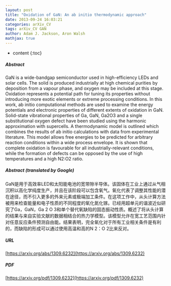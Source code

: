 ```yaml
---
layout: post
title: "Oxidation of GaN: An ab initio thermodynamic approach"
date: 2013-09-24 16:03:21
categories: arXiv_CV
tags: arXiv_CV GAN
author: Adam J. Jackson, Aron Walsh
mathjax: true
---
```


* content
{:toc}

##### Abstract
GaN is a wide-bandgap semiconductor used in high-efficiency LEDs and solar cells. The solid is produced industrially at high chemical purities by deposition from a vapour phase, and oxygen may be included at this stage. Oxidation represents a potential path for tuning its properties without introducing more exotic elements or extreme processing conditions. In this work, ab initio computational methods are used to examine the energy potentials and electronic properties of different extents of oxidation in GaN. Solid-state vibrational properties of Ga, GaN, Ga2O3 and a single substitutional oxygen defect have been studied using the harmonic approximation with supercells. A thermodynamic model is outlined which combines the results of ab initio calculations with data from experimental literature. This model allows free energies to be predicted for arbitrary reaction conditions within a wide process envelope. It is shown that complete oxidation is favourable for all industrially-relevant conditions, while the formation of defects can be opposed by the use of high temperatures and a high N2:O2 ratio.

##### Abstract (translated by Google)
GaN是用于高效率LED和太阳能电池的宽带隙半导体。该固体在工业上通过从气相沉积以高化学纯度生产，并且在该阶段可以包含氧气。氧化代表了调整其性能的潜在途径，而不引入更多的外来元素或极端加工条件。在这项工作中，从头计算方法被用来检查能量和电子性质的不同程度的氧化氮化镓。已经用超单元的谐波近似研究了Ga，GaN，Ga 2 O 3和单个替代氧缺陷的固态振动性质。概述了将从头计算的结果与来自实验文献的数据相结合的热力学模型。该模型允许在宽工艺范围内针对任意反应条件预测自由能。结果表明，完全氧化对于所有工业相关条件是有利的，而缺陷的形成可以通过使用高温和高的N 2：O 2比来反对。

##### URL
[https://arxiv.org/abs/1309.6232](https://arxiv.org/abs/1309.6232)

##### PDF
[https://arxiv.org/pdf/1309.6232](https://arxiv.org/pdf/1309.6232)

